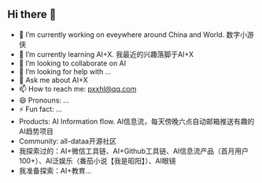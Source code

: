 ## Hi there 👋

<!--
**08183080/08183080** is a ✨ _special_ ✨ repository because its `README.md` (this file) appears on your GitHub profile.

Here are some ideas to get you started:

- 🔭 I’m currently working on ...
- 🌱 I’m currently learning ...
- 👯 I’m looking to collaborate on ...
- 🤔 I’m looking for help with ...
- 💬 Ask me about ...
- 📫 How to reach me: ...
- 😄 Pronouns: ...
- ⚡ Fun fact: ...
-->
- 🔭 I’m currently working on eveywhere around China and World. 数字小游侠
- 🌱 I’m currently learning AI+X. 我最近的兴趣落脚于AI+X
- 👯 I’m looking to collaborate on AI
- 🤔 I’m looking for help with ...
- 💬 Ask me about AI+X
- 📫 How to reach me: pxxhl@qq.com
- 😄 Pronouns: ...
- ⚡ Fun fact: ...
- Products: AI Information flow. AI信息流，每天傍晚六点自动邮箱推送有趣的AI趋势项目
- Community: all-dataa开源社区
- 我探索过的：AI+微信工具链、AI+Github工具链、AI信息流产品（首月用户100+）、AI泛娱乐（番茄小说【我是昭阳】）、AI眼镜
- 我准备探索：AI+教育...
